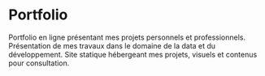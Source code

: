 # Portfolio
Portfolio en ligne présentant mes projets personnels et professionnels. Présentation de mes travaux dans le domaine de la data et du développement. Site statique hébergeant mes projets, visuels et contenus pour consultation.
